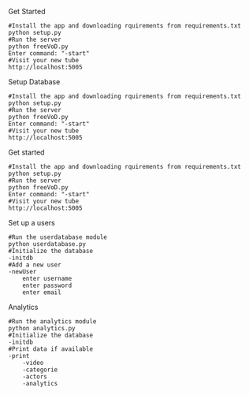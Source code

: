 
Get Started

    #Install the app and downloading rquirements from requirements.txt
    python setup.py
    #Run the server
    python freeVoD.py
    Enter command: "-start"
    #Visit your new tube
    http://localhost:5005

Setup Database

    #Install the app and downloading rquirements from requirements.txt
    python setup.py
    #Run the server
    python freeVoD.py
    Enter command: "-start"
    #Visit your new tube
    http://localhost:5005

Get started

    #Install the app and downloading rquirements from requirements.txt
    python setup.py
    #Run the server
    python freeVoD.py
    Enter command: "-start"
    #Visit your new tube
    http://localhost:5005


Set up a users

    #Run the userdatabase module
    python userdatabase.py
    #Initialize the database
    -initdb
    #Add a new user
    -newUser
        enter username
        enter password
        enter email

Analytics

    #Run the analytics module
    python analytics.py
    #Initialize the database
    -initdb
    #Print data if available
    -print
        -video
        -categorie
        -actors
        -analytics
